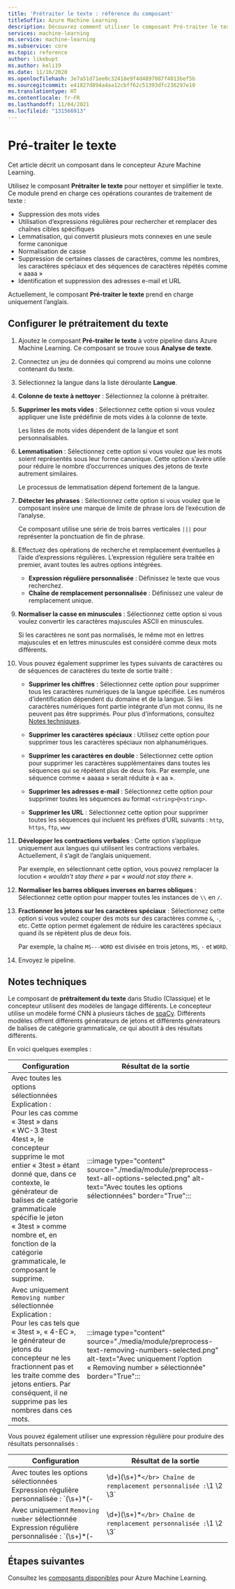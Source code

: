 ```yaml
---
title: 'Prétraiter le texte : référence du composant'
titleSuffix: Azure Machine Learning
description: Découvrez comment utiliser le composant Pré-traiter le texte dans le concepteur Azure Machine Learning pour nettoyer et simplifier le texte.
services: machine-learning
ms.service: machine-learning
ms.subservice: core
ms.topic: reference
author: likebupt
ms.author: keli19
ms.date: 11/16/2020
ms.openlocfilehash: 3e7a51d71ee0c32418e9f4d4897087f4013bef5b
ms.sourcegitcommit: e41827d894a4aa12cbff62c51393dfc236297e10
ms.translationtype: HT
ms.contentlocale: fr-FR
ms.lasthandoff: 11/04/2021
ms.locfileid: "131566913"
---
```

# <a name="preprocess-text"></a>Pré-traiter le texte

Cet article décrit un composant dans le concepteur Azure Machine Learning.

Utilisez le composant **Prétraiter le texte** pour nettoyer et simplifier le texte. Ce module prend en charge ces opérations courantes de traitement de texte :

* Suppression des mots vides
* Utilisation d’expressions régulières pour rechercher et remplacer des chaînes cibles spécifiques
* Lemmatisation, qui convertit plusieurs mots connexes en une seule forme canonique
* Normalisation de casse
* Suppression de certaines classes de caractères, comme les nombres, les caractères spéciaux et des séquences de caractères répétés comme « aaaa »
* Identification et suppression des adresses e-mail et URL

Actuellement, le composant **Pré-traiter le texte** prend en charge uniquement l’anglais.

## <a name="configure-text-preprocessing"></a>Configurer le prétraitement du texte  

1.  Ajoutez le composant **Pré-traiter le texte** à votre pipeline dans Azure Machine Learning. Ce composant se trouve sous **Analyse de texte**.

1. Connectez un jeu de données qui comprend au moins une colonne contenant du texte.

1. Sélectionnez la langue dans la liste déroulante **Langue**.

1. **Colonne de texte à nettoyer** : Sélectionnez la colonne à prétraiter.

1. **Supprimer les mots vides** : Sélectionnez cette option si vous voulez appliquer une liste prédéfinie de mots vides à la colonne de texte. 

    Les listes de mots vides dépendent de la langue et sont personnalisables.

1. **Lemmatisation** : Sélectionnez cette option si vous voulez que les mots soient représentés sous leur forme canonique. Cette option s’avère utile pour réduire le nombre d’occurrences uniques des jetons de texte autrement similaires.

    Le processus de lemmatisation dépend fortement de la langue.

1. **Détecter les phrases** : Sélectionnez cette option si vous voulez que le composant insère une marque de limite de phrase lors de l’exécution de l’analyse.

    Ce composant utilise une série de trois barres verticales `|||` pour représenter la ponctuation de fin de phrase.

1. Effectuez des opérations de recherche et remplacement éventuelles à l’aide d’expressions régulières. L’expression régulière sera traitée en premier, avant toutes les autres options intégrées.

    * **Expression régulière personnalisée** : Définissez le texte que vous recherchez.
    * **Chaîne de remplacement personnalisée** : Définissez une valeur de remplacement unique.

1. **Normaliser la casse en minuscules** : Sélectionnez cette option si vous voulez convertir les caractères majuscules ASCII en minuscules.

    Si les caractères ne sont pas normalisés, le même mot en lettres majuscules et en lettres minuscules est considéré comme deux mots différents.

1. Vous pouvez également supprimer les types suivants de caractères ou de séquences de caractères du texte de sortie traité :

    * **Supprimer les chiffres** : Sélectionnez cette option pour supprimer tous les caractères numériques de la langue spécifiée. Les numéros d’identification dépendent du domaine et de la langue. Si les caractères numériques font partie intégrante d’un mot connu, ils ne peuvent pas être supprimés. Pour plus d’informations, consultez [Notes techniques](#technical-notes).
    
    * **Supprimer les caractères spéciaux** : Utilisez cette option pour supprimer tous les caractères spéciaux non alphanumériques.
    
    * **Supprimer les caractères en double** : Sélectionnez cette option pour supprimer les caractères supplémentaires dans toutes les séquences qui se répètent plus de deux fois. Par exemple, une séquence comme « aaaaa » serait réduite à « aa ».
    
    * **Supprimer les adresses e-mail** : Sélectionnez cette option pour supprimer toutes les séquences au format `<string>@<string>`.  
    * **Supprimer les URL** : Sélectionnez cette option pour supprimer toutes les séquences qui incluent les préfixes d’URL suivants : `http`, `https`, `ftp`, `www`
    
1. **Développer les contractions verbales** : Cette option s’applique uniquement aux langues qui utilisent les contractions verbales. Actuellement, il s’agit de l’anglais uniquement. 

    Par exemple, en sélectionnant cette option, vous pouvez remplacer la locution *« wouldn’t stay there »* par *« would not stay there »*.

1. **Normaliser les barres obliques inverses en barres obliques** : Sélectionnez cette option pour mapper toutes les instances de `\\` en `/`.

1. **Fractionner les jetons sur les caractères spéciaux** : Sélectionnez cette option si vous voulez couper des mots sur des caractères comme `&`, `-`, etc. Cette option permet également de réduire les caractères spéciaux quand ils se répètent plus de deux fois. 

    Par exemple, la chaîne `MS---WORD` est divisée en trois jetons, `MS`, `-` et `WORD`.

1. Envoyez le pipeline.

## <a name="technical-notes"></a>Notes techniques

Le composant de **prétraitement du texte** dans Studio (Classique) et le concepteur utilisent des modèles de langage différents. Le concepteur utilise un modèle formé CNN à plusieurs tâches de [spaCy](https://spacy.io/models/en). Différents modèles offrent différents générateurs de jetons et différents générateurs de balises de catégorie grammaticale, ce qui aboutit à des résultats différents.

En voici quelques exemples :

| Configuration | Résultat de la sortie |
| --- | --- |
|Avec toutes les options sélectionnées </br> Explication : </br> Pour les cas comme « 3test » dans « WC-3 3test 4test », le concepteur supprime le mot entier « 3test » étant donné que, dans ce contexte, le générateur de balises de catégorie grammaticale spécifie le jeton « 3test » comme nombre et, en fonction de la catégorie grammaticale, le composant le supprime.| :::image type="content" source="./media/module/preprocess-text-all-options-selected.png" alt-text="Avec toutes les options sélectionnées" border="True"::: |
|Avec uniquement `Removing number` sélectionnée </br> Explication : </br> Pour les cas tels que « 3test », « 4-EC », le générateur de jetons du concepteur ne les fractionnent pas et les traite comme des jetons entiers. Par conséquent, il ne supprime pas les nombres dans ces mots.| :::image type="content" source="./media/module/preprocess-text-removing-numbers-selected.png" alt-text="Avec uniquement l’option « Removing number » sélectionnée" border="True"::: |

Vous pouvez également utiliser une expression régulière pour produire des résultats personnalisés :

| Configuration | Résultat de la sortie |
| --- | --- |
|Avec toutes les options sélectionnées </br> Expression régulière personnalisée : `(\s+)*(-|\d+)(\s+)*` </br> Chaîne de remplacement personnalisée : `\1 \2 \3`| :::image type="content" source="./media/module/preprocess-text-regular-expression-all-options-selected.png" alt-text="Avec toutes les options sélectionnées et une expression régulière" border="True"::: |
|Avec uniquement `Removing number` sélectionnée </br> Expression régulière personnalisée : `(\s+)*(-|\d+)(\s+)*` </br> Chaîne de remplacement personnalisée : `\1 \2 \3`| :::image type="content" source="./media/module/preprocess-text-regular-expression-removing-numbers-selected.png" alt-text="Avec l’option « Removing number » sélectionnée et une expression régulière" border="True"::: |


## <a name="next-steps"></a>Étapes suivantes

Consultez les [composants disponibles](component-reference.md) pour Azure Machine Learning. 